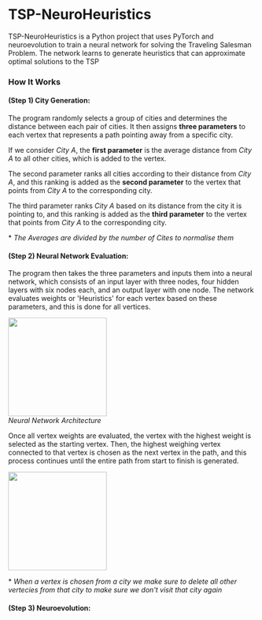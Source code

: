 # TSP-NeuroHeuristics
TSP-NeuroHeuristics is a Python project that uses PyTorch and neuroevolution to train a neural network for solving the Traveling Salesman Problem. The network learns to generate heuristics that can approximate optimal solutions to the TSP

### How It Works

#### (Step 1) City Generation:

The program randomly selects a group of cities and determines the distance between each pair of cities. It then assigns **three parameters** to each vertex that represents a path pointing away from a specific city.

If we consider *City A*, the **first parameter** is the average distance from *City A* to all other cities, which is added to the vertex.

The second parameter ranks all cities according to their distance from *City A*, and this ranking is added as the **second parameter** to the vertex that points from *City A* to the corresponding city.

The third parameter ranks *City A* based on its distance from the city it is pointing to, and this ranking is added as the **third parameter** to the vertex that points from *City A* to the corresponding city.

\* *The Averages are divided by the number of Cites to normalise them*

#### (Step 2) Neural Network Evaluation:

The program then takes the three parameters and inputs them into a neural network, which consists of an input layer with three nodes, four hidden layers with six nodes each, and an output layer with one node. The network evaluates weights or 'Heuristics' for each vertex based on these parameters, and this is done for all vertices.

<p>
    <img src="https://user-images.githubusercontent.com/98267072/230638500-887d8f37-3b31-4a05-ab4d-bf05a1693f05.png" width="200px"/>
    <br>
    <em>Neural Network Architecture</em>
</p>

Once all vertex weights are evaluated, the vertex with the highest weight is selected as the starting vertex. Then, the highest weighing vertex connected to that vertex is chosen as the next vertex in the path, and this process continues until the entire path from start to finish is generated.

<img src="https://user-images.githubusercontent.com/98267072/230636319-793b1af3-e404-48b2-af1e-0817fc366d0c.gif" width="200px"/>

\* *When a vertex is chosen from a city we make sure to delete all other vertecies from that city to make sure we don't visit that city again*

#### (Step 3) Neuroevolution:
